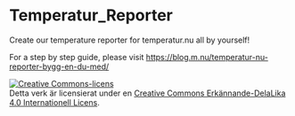 # Temperatur_Reporter
Create our temperature reporter for temperatur.nu all by yourself!

For a step by step guide, please visit https://blog.m.nu/temperatur-nu-reporter-bygg-en-du-med/

<a rel="license" href="http://creativecommons.org/licenses/by-sa/4.0/"><img alt="Creative Commons-licens" style="border-width:0" src="https://i.creativecommons.org/l/by-sa/4.0/88x31.png"></a><br>Detta verk är licensierat under en <a rel="license" href="http://creativecommons.org/licenses/by-sa/4.0/">Creative Commons Erkännande-DelaLika 4.0 Internationell Licens</a>.
